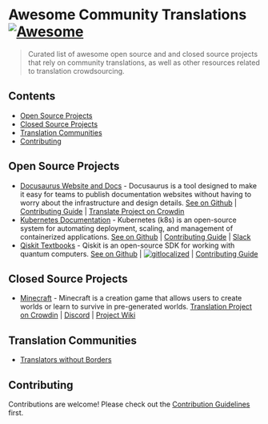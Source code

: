 # Awesome Community Translations [![Awesome](https://awesome.re/badge-flat.svg)](https://awesome.re)

> Curated list of awesome open source and and closed source projects that rely on community translations, as well as other resources related to translation crowdsourcing.

## Contents

- [Open Source Projects](#open-source-projects)
- [Closed Source Projects](#closed-source-projects)
- [Translation Communities](#translation-communities)
- [Contributing](#contributing)

## Open Source Projects

- [Docusaurus Website and Docs](http://docusaurus.io) - Docusaurus is a tool designed to make it easy for teams to publish documentation websites without having to worry about the infrastructure and design details. [See on Github](https://github.com/facebook/docusaurus/) | [Contributing Guide](https://github.com/facebook/docusaurus/issues/3526) | [Translate Project on Crowdin](https://crowdin.com/project/docusaurus-v2)
- [Kubernetes Documentation](https://kubernetes.io) - Kubernetes (k8s) is an open-source system for automating deployment, scaling, and management of containerized applications. [See on Github](https://github.com/kubernetes/website) | [Contributing Guide](https://kubernetes.io/docs/contribute/localization/) | [Slack](https://slack.k8s.io/)
- [Qiskit Textbooks](https://qiskit.org/learn) - Qiskit is an open-source SDK for working with quantum computers. [See on Github](https://github.com/Qiskit/platypus) | [![gitlocalized ](https://gitlocalize.com/repo/7494/whole_project/badge.svg)](https://gitlocalize.com/repo/7494) | [Contributing Guide](https://github.com/Qiskit/platypus/blob/main/TRANSLATING.md)


## Closed Source Projects

- [Minecraft](https://www.minecraft.net) - Minecraft is a creation game that allows users to create worlds or learn to survive in pre-generated worlds. [Translation Project on Crowdin](https://crowdin.com/project/minecraft) | [Discord](https://discord.com/invite/wpD5sPD) | [Project Wiki](https://minecraft.fandom.com/wiki/Crowdin)

## Translation Communities

- [Translators without Borders](https://translatorswithoutborders.org)


## Contributing

Contributions are welcome! Please check out the [Contribution Guidelines](CONTRIBUTING.md) first.
